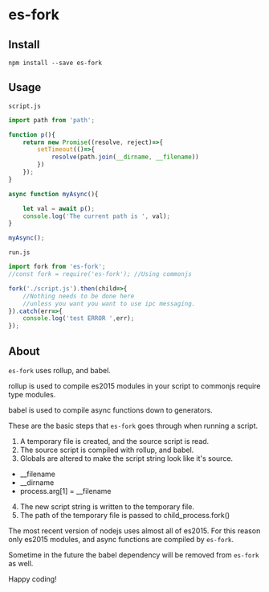 es-fork
=======

Install
-------

`npm install --save es-fork`

Usage
-----

`script.js`

```javascript
import path from 'path';

function p(){
    return new Promise((resolve, reject)=>{
        setTimeout(()=>{
            resolve(path.join(__dirname, __filename))
        })
    });
}

async function myAsync(){

    let val = await p();
    console.log('The current path is ', val);
}

myAsync();
```

`run.js`

```javascript
import fork from 'es-fork';
//const fork = require('es-fork'); //Using commonjs

fork('./script.js').then(child=>{
    //Nothing needs to be done here
    //unless you want you want to use ipc messaging.
}).catch(err=>{
    console.log('test ERROR ',err);
});
```

About
-----

`es-fork` uses rollup, and babel.

rollup is used to compile es2015 modules in your script to commonjs require type modules.

babel is used to compile async functions down to generators.

These are the basic steps that `es-fork` goes through when running a script.

1. A temporary file is created, and the source script is read.
2. The source script is compiled with rollup, and babel.
3. Globals are altered to make the script string look like it's source.
 * __filename
 * __dirname
 * process.arg[1] = __filename
4. The new script string is written to the temporary file.
5. The path of the temporary file is passed to child_process.fork()

The most recent version of nodejs uses almost all of es2015. For this reason only es2015 modules, and async functions are compiled by `es-fork`.

Sometime in the future the babel dependency will be removed from `es-fork` as well.

Happy coding!
